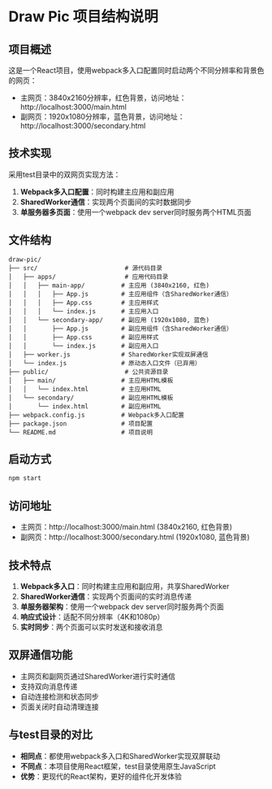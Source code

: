 # Draw Pic 项目结构说明

## 项目概述
这是一个React项目，使用webpack多入口配置同时启动两个不同分辨率和背景色的网页：
- 主网页：3840x2160分辨率，红色背景，访问地址：http://localhost:3000/main.html
- 副网页：1920x1080分辨率，蓝色背景，访问地址：http://localhost:3000/secondary.html

## 技术实现
采用test目录中的双网页实现方法：
1. **Webpack多入口配置**：同时构建主应用和副应用
2. **SharedWorker通信**：实现两个页面间的实时数据同步
3. **单服务器多页面**：使用一个webpack dev server同时服务两个HTML页面

## 文件结构
```
draw-pic/
├── src/                        # 源代码目录
│   ├── apps/                   # 应用代码目录
│   │   ├── main-app/          # 主应用 (3840x2160, 红色)
│   │   │   ├── App.js         # 主应用组件（含SharedWorker通信）
│   │   │   ├── App.css        # 主应用样式
│   │   │   └── index.js       # 主应用入口
│   │   └── secondary-app/     # 副应用 (1920x1080, 蓝色)
│   │       ├── App.js         # 副应用组件（含SharedWorker通信）
│   │       ├── App.css        # 副应用样式
│   │       └── index.js       # 副应用入口
│   ├── worker.js              # SharedWorker实现双屏通信
│   └── index.js               # 原动态入口文件（已弃用）
├── public/                     # 公共资源目录
│   ├── main/                  # 主应用HTML模板
│   │   └── index.html         # 主应用HTML
│   └── secondary/             # 副应用HTML模板
│       └── index.html         # 副应用HTML
├── webpack.config.js          # Webpack多入口配置
├── package.json               # 项目配置
└── README.md                  # 项目说明
```

## 启动方式
```bash
npm start
```

## 访问地址
- 主网页：http://localhost:3000/main.html (3840x2160, 红色背景)
- 副网页：http://localhost:3000/secondary.html (1920x1080, 蓝色背景)

## 技术特点
1. **Webpack多入口**：同时构建主应用和副应用，共享SharedWorker
2. **SharedWorker通信**：实现两个页面间的实时消息传递
3. **单服务器架构**：使用一个webpack dev server同时服务两个页面
4. **响应式设计**：适配不同分辨率（4K和1080p）
5. **实时同步**：两个页面可以实时发送和接收消息

## 双屏通信功能
- 主网页和副网页通过SharedWorker进行实时通信
- 支持双向消息传递
- 自动连接检测和状态同步
- 页面关闭时自动清理连接

## 与test目录的对比
- **相同点**：都使用webpack多入口和SharedWorker实现双屏联动
- **不同点**：本项目使用React框架，test目录使用原生JavaScript
- **优势**：更现代的React架构，更好的组件化开发体验
